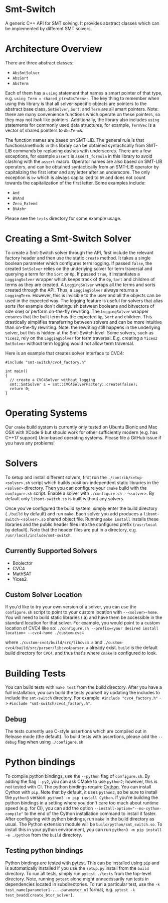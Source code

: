 # Smt-Switch
A generic C++ API for SMT solving. It provides abstract classes which can be implemented by different SMT solvers.

# Architecture Overview

There are three abstract classes:
* `AbsSmtSolver`
* `AbsSort`
* `AbsTerm`

Each of them has a `using` statement that names a smart pointer of that type, e.g. `using Term = shared_ptr<AbsTerm>;`. The key thing to remember when using this library is that all solver-specific objects are pointers to the abstract base class. `SmtSolver`, `Sort`, and `Term` are all smart pointers. Note: there are many convenience functions which operate on these pointers, so they may not *look* like pointers. Additionally, the library also includes `using` statements for commonly used data structures, for example, `TermVec` is a vector of shared pointers to `AbsTerm`s.

The function names are based on SMT-LIB. The general rule is that functions/methods in this library can be obtained syntactically from SMT-LIB commands by replacing dashes with underscores. There are a few exceptions, for example `assert` is `assert_formula` in this library to avoid clashing with the `assert` macro. Operator names are also based on SMT-LIB operators, and can be obtained syntactically from an SMT-LIB operator by capitalizing the first letter and any letter after an underscore. The only exception is `bv` which is always capitalized to `BV` and does not count towards the capitalization of the first letter. Some examples include:

* `And`
* `BVAnd`
* `Zero_Extend`
* `BVAshr`

Please see the `tests` directory for some example usage.

# Creating a Smt-Switch Solver
To create a Smt-Switch solver through the API, first include the relevant factory header and then use the static `create` method. It takes a single boolean parameter which configures term logging. If passed `false`, the created `SmtSolver` relies on the underlying solver for term traversal and querying a term for the `Sort` or `Op`. If passed `true`, it instantiates a `LoggingSolver` wrapper which keeps track of the `Op`, `Sort` and children of terms as they are created. A `LoggingSolver` wraps all the terms and sorts created through the API. Thus, a `LoggingSolver` always returns a `LoggingTerm`. However, this is invisible to the user and all the objects can be used in the expected way. The logging feature is useful for solvers that alias sorts (for example don't distinguish between booleans and bitvectors of size one) or perform on-the-fly rewriting. The `LoggingSolver` wrapper ensures that the built term has the expected `Op`, `Sort` and children. This drastically simplifies transferring between solvers and can be more intuitive than on-the-fly rewriting. Note: the rewriting still happens in the underlying solver, but this is hidden at the Smt-Switch level. Some solvers, such as `Yices2`, rely on the `LoggingSolver` for term traversal. E.g. creating a `Yices2` `SmtSolver` without term logging would not allow term traversal.

Here is an example that creates solver interface to CVC4:
```
#include "smt-switch/cvc4_factory.h"

int main()
{
  // create a CVC4Solver without logging
  smt::SmtSolver s = smt::CVC4SolverFactory::create(false);
  return 0;
}

```


# Operating Systems

Our `cmake` build system is currently only tested on Ubuntu Bionic and Mac OSX with XCode 9 but should work for other sufficiently modern (e.g. has C++17 support) Unix-based operating systems. Please file a GitHub issue if you have any problems!

# Solvers
To setup and install different solvers, first run the `./contrib/setup-<solver>.sh` script which builds position-independent static libraries in the `<solver>` directory. Then you can configure your `cmake` build with the `configure.sh` script. Enable a solver with `./configure.sh --<solver>`. By default only `libsmt-switch.so` is built without any solvers.

Once you've configured the build system, simply enter the build directory (`./build` by default) and run `make`. Each solver you add produces a `libsmt-switch-<solver>.so` shared object file. Running `make install` installs these libraries and the public header files into the configured prefix (`/usr/local` by default). Note that the header files are put in a directory, e.g. `/usr/local/include/smt-switch`.

## Currently Supported Solvers
* Boolector
* CVC4
* MathSAT
* Yices2

## Custom Solver Location
If you'd like to try your own version of a solver, you can use the `configure.sh` script to point to your custom location with `--<solver>-home`. You will need to build static libraries (.a) and have them be accessible in the standard location for that solver. For example, you would point to a custom location of CVC4 like so:
`./configure.sh --prefix=<your desired install location> --cvc4-home ./custom-cvc4`

where `./custom-cvc4/build/src/libcvc4.a` and `./custom-cvc4/build/src/parser/libcvc4parser.a` already exist. `build` is the default build directory for `CVC4`, and thus that's where `cmake` is configured to look.

# Building Tests
 You can build tests with `make test` from the build directory. After you have a full installation, you can build the tests yourself by updating the includes to include the `smt-switch` directory. For example: `#include "cvc4_factory.h"` -> `#include "smt-switch/cvc4_factory.h"`.

## Debug
The tests currently use C-style assertions which are compiled out in Release mode (the default). To build tests with assertions, please add the `--debug` flag when using `./configure.sh`.

# Python bindings
To compile python bindings, use the `--python` flag of `configure.sh`. By adding the flag `--py2`, you can ask CMake to use `python2`; however, this is not tested with CI. The python bindings require [Cython](https://cython.org). You can install Cython with `pip`. Note that by default, it uses `python3`, so be sure to install the `python3` version: `python3 -m pip install Cython`. If you're building the python bindings in a setting where you don't care too much about runtime speed (e.g. for CI), you can add the option `--install-option="--no-cython-compile"` to the end of the Cython installation command to install it faster. After configuring with python bindings, run `make` in the build directory as usual. The Python extension module will be `build/python/smt_switch.so`. To install this in your python environment, you can run `python3 -m pip install -e ./python` from the `build` directory.

## Testing python bindings
Python bindings are tested with [pytest](https://docs.pytest.org/en/latest/). This can be installed using `pip` and is automatically installed if you use the `setup.py` install from the `build` directory. To run all tests, simply run `pytest ./tests` from the top-level directory. Note, running `pytest` alone might unnecessarily run tests in dependencies located in subdirectories. To run a particular test, use the `-k test_name[parameter1-...-parameter_n]` format, e.g. `pytest -k test_bvadd[create_btor_solver]`.
